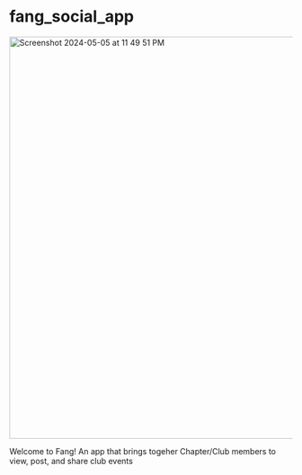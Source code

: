 # fang_social_app


<img width="715" alt="Screenshot 2024-05-05 at 11 49 51 PM" src="https://github.com/levarcpitts/fang_social_app/assets/87155806/e59aec75-67ff-475d-bdaa-d258ce34754b">


Welcome to Fang! An app that brings togeher Chapter/Club members to view, post, and share club events
